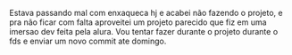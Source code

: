 Estava passando mal com enxaqueca hj e acabei não fazendo o projeto, e pra não ficar com falta aproveitei um projeto parecido que fiz em uma imersao dev feita pela alura. Vou tentar fazer durante o projeto durante o fds e enviar um novo commit ate domingo.